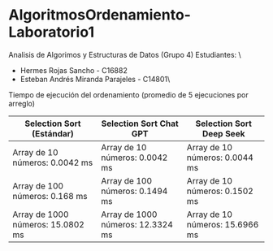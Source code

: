 # AlgoritmosOrdenamiento-Laboratorio1

Analisis de Algorimos y Estructuras de Datos (Grupo 4)
Estudiantes: \
* Hermes Rojas Sancho - C16882
* Esteban Andrés Miranda Parajeles - C14801\

Tiempo de ejecución del ordenamiento (promedio de 5 ejecuciones por arreglo)

| **Selection Sort (Estándar)**      | **Selection Sort Chat GPT**           | **Selection Sort  Deep Seek**  |
|------------------------------------|---------------------------------------|--------------------------------| 
| Array de 10 números: 0.0042 ms     | Array de 10 números: 0.0042 ms        | Array de 10 números: 0.0044 ms |
| Array de 100 números: 0.168 ms     | Array de 100 números: 0.1494 ms       | Array de 10 números: 0.1502 ms |
| Array de 1000 números: 15.0802 ms  | Array de 1000 números: 12.3324 ms     | Array de 10 números: 15.6966 ms|

